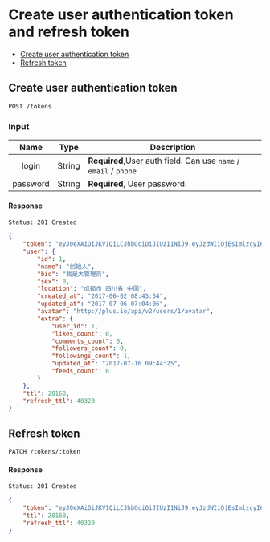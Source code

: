 # Create user authentication token and refresh token

- [Create user authentication token](#create-user-authentication-token)
- [Refresh token](#refresh-token)

## Create user authentication token

```
POST /tokens
```

### Input

| Name | Type | Description |
|:----:|:----:|----|
| login | String | **Required**,User auth field. Can use `name` / `email` / `phone` |
| password | String | **Required**, User password. |

#### Response

```
Status: 201 Created
```
```json
{
    "token": "eyJ0eXAiOiJKV1QiLCJhbGciOiJIUzI1NiJ9.eyJzdWIiOjEsImlzcyI6Imh0dHA6Ly9wbHVzLmlvL2FwaS92Mi90b2tlbnMiLCJpYXQiOjE1MDAzNjU5MzQsImV4cCI6MTUwMTU3NTUzNCwibmJmIjoxNTAwMzY1OTM0LCJqdGkiOiJ1aXlvdTQwNnJsdU9pa3l3In0.OTM4mbH3QW7busunRsFUsheE5vysuIfrBrwjWnd0J6k",
    "user": {
        "id": 1,
        "name": "创始人",
        "bio": "我是大管理员",
        "sex": 0,
        "location": "成都市 四川省 中国",
        "created_at": "2017-06-02 08:43:54",
        "updated_at": "2017-07-06 07:04:06",
        "avatar": "http://plus.io/api/v2/users/1/avatar",
        "extra": {
            "user_id": 1,
            "likes_count": 0,
            "comments_count": 0,
            "followers_count": 0,
            "followings_count": 1,
            "updated_at": "2017-07-16 09:44:25",
            "feeds_count": 0
        }
    },
    "ttl": 20160,
    "refresh_ttl": 40320
}
```

## Refresh token

```
PATCH /tokens/:token
```

#### Response

```
Status: 201 Created
```
```json
{
    "token": "eyJ0eXAiOiJKV1QiLCJhbGciOiJIUzI1NiJ9.eyJzdWIiOjEsImlzcyI6Imh0dHA6Ly9wbHVzLmlvL2FwaS92Mi90b2tlbnMvZXlKMGVYQWlPaUpLVjFRaUxDSmhiR2NpT2lKSVV6STFOaUo5LmV5SnpkV0lpT2pFc0ltbHpjeUk2SW1oMGRIQTZMeTl3YkhWekxtbHZMMkZ3YVM5Mk1pOTBiMnRsYm5NaUxDSnBZWFFpT2pFMU1EQXpOalUxTVRjc0ltVjRjQ0k2TVRVd01UVTNOVEV4Tnl3aWJtSm1Jam94TlRBd016WTFOVEUzTENKcWRHa2lPaUpLT1RKVlJsRlRaVm96UkRGUFVsaFRJbjAuejNkNTBXZm5lSUIyTk45N2FSWW9lSFAwUjhyN1l0STJSVmxRUEVFWElaSSIsImlhdCI6MTUwMDM2NTUxNywiZXhwIjoxNTAxNTc1MTI4LCJuYmYiOjE1MDAzNjU1MjgsImp0aSI6IkV0S3VXUWd2VHlkMnpQSXcifQ.MJt3fz0hgH7BJNa1oC-9H3BZa3vIxS2oHu5OG9g39O8",
    "ttl": 20160,
    "refresh_ttl": 40320
}
```
